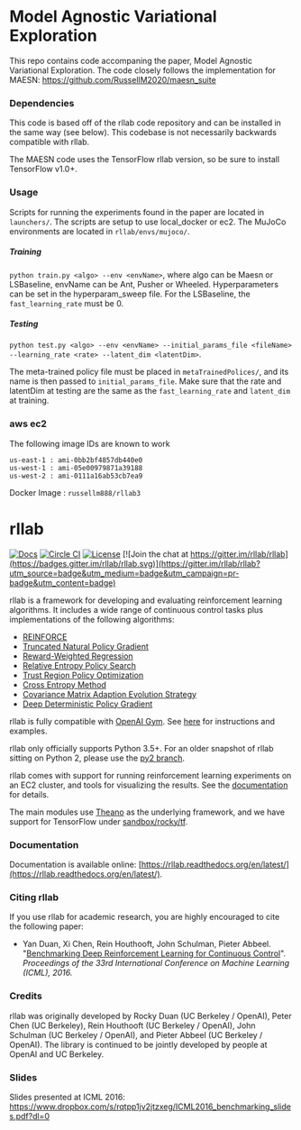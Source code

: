# Model Agnostic Variational Exploration

This repo contains code accompaning the paper, Model Agnostic Variational Exploration.
The code closely follows the implementation for MAESN: https://github.com/RussellM2020/maesn_suite

### Dependencies
This code is based off of the rllab code repository and can be installed in the same way (see below). This codebase is not necessarily backwards compatible with rllab.

The MAESN code uses the TensorFlow rllab version, so be sure to install TensorFlow v1.0+.

### Usage
Scripts for running the experiments found in the paper are located in `launchers/`. The scripts are setup to use local_docker or ec2. The MuJoCo environments are located in `rllab/envs/mujoco/`.

##### Training 

`python train.py <algo> --env <envName>`, where algo can be Maesn or LSBaseline, envName can be Ant, Pusher or Wheeled.
Hyperparameters can be set in the hyperparam_sweep file. For the LSBaseline, the `fast_learning_rate` must be 0.

##### Testing 

`python test.py <algo> --env <envName> --initial_params_file <fileName> --learning_rate <rate> --latent_dim <latentDim>`.

The meta-trained policy file must be placed in `metaTrainedPolices/`, and its name is then passed to `initial_params_file`.
Make sure that the rate and latentDim at testing are the same as the `fast_learning_rate` and `latent_dim` at training.

### aws ec2


The following image IDs are known to work
```
us-east-1 : ami-0bb2bf4857db440e0 
us-west-1 : ami-05e00979871a39188
us-west-2 : ami-0111a16ab53cb7ea9
```
Docker Image : `russellm888/rllab3`   

# rllab

[![Docs](https://readthedocs.org/projects/rllab/badge)](http://rllab.readthedocs.org/en/latest/)
[![Circle CI](https://circleci.com/gh/rllab/rllab.svg?style=shield)](https://circleci.com/gh/rllab/rllab)
[![License](https://img.shields.io/badge/license-MIT-blue.svg)](https://github.com/rllab/rllab/blob/master/LICENSE)
[![Join the chat at https://gitter.im/rllab/rllab](https://badges.gitter.im/rllab/rllab.svg)](https://gitter.im/rllab/rllab?utm_source=badge&utm_medium=badge&utm_campaign=pr-badge&utm_content=badge)


rllab is a framework for developing and evaluating reinforcement learning algorithms. It includes a wide range of continuous control tasks plus implementations of the following algorithms:


- [REINFORCE](https://github.com/rllab/rllab/blob/master/rllab/algos/vpg.py)
- [Truncated Natural Policy Gradient](https://github.com/rllab/rllab/blob/master/rllab/algos/tnpg.py)
- [Reward-Weighted Regression](https://github.com/rllab/rllab/blob/master/rllab/algos/erwr.py)
- [Relative Entropy Policy Search](https://github.com/rllab/rllab/blob/master/rllab/algos/reps.py)
- [Trust Region Policy Optimization](https://github.com/rllab/rllab/blob/master/rllab/algos/trpo.py)
- [Cross Entropy Method](https://github.com/rllab/rllab/blob/master/rllab/algos/cem.py)
- [Covariance Matrix Adaption Evolution Strategy](https://github.com/rllab/rllab/blob/master/rllab/algos/cma_es.py)
- [Deep Deterministic Policy Gradient](https://github.com/rllab/rllab/blob/master/rllab/algos/ddpg.py)

rllab is fully compatible with [OpenAI Gym](https://gym.openai.com/). See [here](http://rllab.readthedocs.io/en/latest/user/gym_integration.html) for instructions and examples.

rllab only officially supports Python 3.5+. For an older snapshot of rllab sitting on Python 2, please use the [py2 branch](https://github.com/rllab/rllab/tree/py2).

rllab comes with support for running reinforcement learning experiments on an EC2 cluster, and tools for visualizing the results. See the [documentation](https://rllab.readthedocs.io/en/latest/user/cluster.html) for details.

The main modules use [Theano](http://deeplearning.net/software/theano/) as the underlying framework, and we have support for TensorFlow under [sandbox/rocky/tf](https://github.com/openai/rllab/tree/master/sandbox/rocky/tf).

### Documentation

Documentation is available online: [https://rllab.readthedocs.org/en/latest/](https://rllab.readthedocs.org/en/latest/).

### Citing rllab

If you use rllab for academic research, you are highly encouraged to cite the following paper:

- Yan Duan, Xi Chen, Rein Houthooft, John Schulman, Pieter Abbeel. "[Benchmarking Deep Reinforcement Learning for Continuous Control](http://arxiv.org/abs/1604.06778)". _Proceedings of the 33rd International Conference on Machine Learning (ICML), 2016._

### Credits

rllab was originally developed by Rocky Duan (UC Berkeley / OpenAI), Peter Chen (UC Berkeley), Rein Houthooft (UC Berkeley / OpenAI), John Schulman (UC Berkeley / OpenAI), and Pieter Abbeel (UC Berkeley / OpenAI). The library is continued to be jointly developed by people at OpenAI and UC Berkeley.

### Slides

Slides presented at ICML 2016: https://www.dropbox.com/s/rqtpp1jv2jtzxeg/ICML2016_benchmarking_slides.pdf?dl=0



